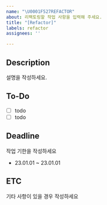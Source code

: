```yaml
---
name: "\U0001F527REFACTOR"
about: 리팩토링할 작업 사항을 입력해 주세요.
title: "[Refactor]"
labels: refactor
assignees: ''

---
```


## Description
설명을 작성하세요.

## To-Do
- [ ] todo
- [ ] todo

## Deadline
작업 기한을 작성하세요
- 23.01.01 ~ 23.01.01

## ETC
기타 사항이 있을 경우 작성하세요
